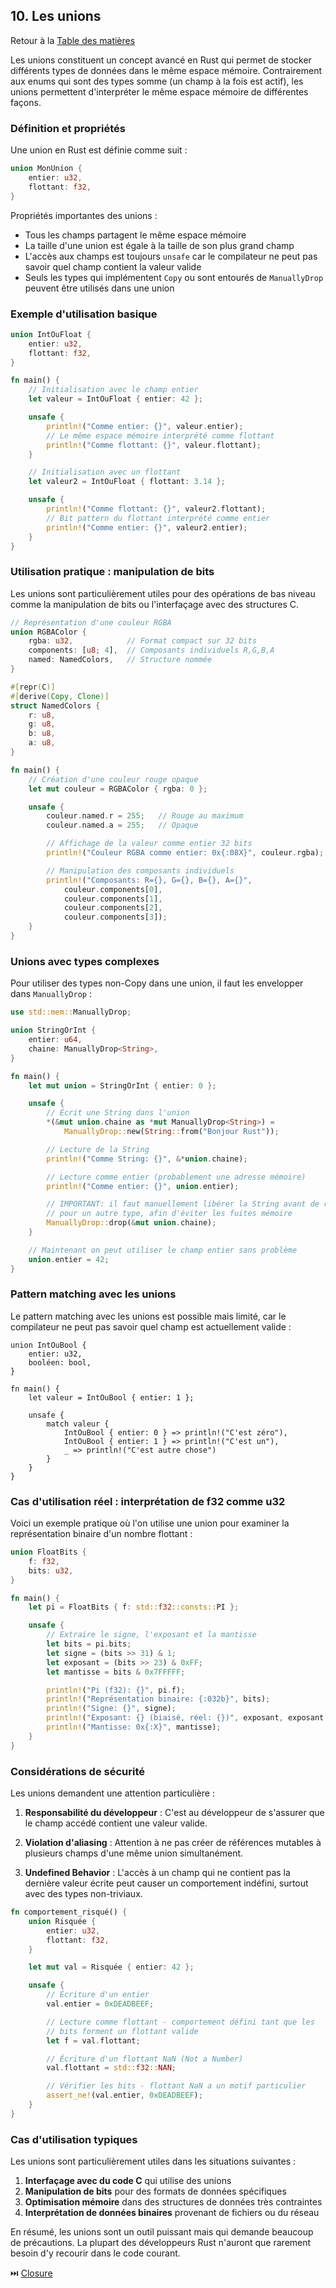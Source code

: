 ## 10\. Les unions

Retour à la [Table des matières](/SOMMAIRE.md)

Les unions constituent un concept avancé en Rust qui permet de stocker différents types de données dans le même espace mémoire. Contrairement aux enums qui sont des types somme (un champ à la fois est actif), les unions permettent d'interpréter le même espace mémoire de différentes façons.

### Définition et propriétés

Une union en Rust est définie comme suit :

``` rust
union MonUnion {
    entier: u32,
    flottant: f32,
}
```

Propriétés importantes des unions :

- Tous les champs partagent le même espace mémoire
- La taille d'une union est égale à la taille de son plus grand champ
- L'accès aux champs est toujours `unsafe` car le compilateur ne peut pas savoir quel champ contient la valeur valide
- Seuls les types qui implémentent `Copy` ou sont entourés de `ManuallyDrop` peuvent être utilisés dans une union

### Exemple d'utilisation basique

``` rust
union IntOuFloat {
    entier: u32,
    flottant: f32,
}

fn main() {
    // Initialisation avec le champ entier
    let valeur = IntOuFloat { entier: 42 };

    unsafe {
        println!("Comme entier: {}", valeur.entier);
        // Le même espace mémoire interprété comme flottant
        println!("Comme flottant: {}", valeur.flottant);
    }

    // Initialisation avec un flottant
    let valeur2 = IntOuFloat { flottant: 3.14 };

    unsafe {
        println!("Comme flottant: {}", valeur2.flottant);
        // Bit pattern du flottant interprété comme entier
        println!("Comme entier: {}", valeur2.entier);
    }
}
```

### Utilisation pratique : manipulation de bits

Les unions sont particulièrement utiles pour des opérations de bas niveau comme la manipulation de bits ou l'interfaçage avec des structures C.

``` rust
// Représentation d'une couleur RGBA
union RGBAColor {
    rgba: u32,            // Format compact sur 32 bits
    components: [u8; 4],  // Composants individuels R,G,B,A
    named: NamedColors,   // Structure nommée
}

#[repr(C)]
#[derive(Copy, Clone)]
struct NamedColors {
    r: u8,
    g: u8,
    b: u8,
    a: u8,
}

fn main() {
    // Création d'une couleur rouge opaque
    let mut couleur = RGBAColor { rgba: 0 };

    unsafe {
        couleur.named.r = 255;   // Rouge au maximum
        couleur.named.a = 255;   // Opaque

        // Affichage de la valeur comme entier 32 bits
        println!("Couleur RGBA comme entier: 0x{:08X}", couleur.rgba);

        // Manipulation des composants individuels
        println!("Composants: R={}, G={}, B={}, A={}",
            couleur.components[0],
            couleur.components[1],
            couleur.components[2],
            couleur.components[3]);
    }
}
```

### Unions avec types complexes

Pour utiliser des types non-Copy dans une union, il faut les envelopper dans `ManuallyDrop` :

``` rust
use std::mem::ManuallyDrop;

union StringOrInt {
    entier: u64,
    chaine: ManuallyDrop<String>,
}

fn main() {
    let mut union = StringOrInt { entier: 0 };

    unsafe {
        // Écrit une String dans l'union
        *(&mut union.chaine as *mut ManuallyDrop<String>) =
            ManuallyDrop::new(String::from("Bonjour Rust"));

        // Lecture de la String
        println!("Comme String: {}", &*union.chaine);

        // Lecture comme entier (probablement une adresse mémoire)
        println!("Comme entier: {}", union.entier);

        // IMPORTANT: il faut manuellement libérer la String avant de réutiliser l'union
        // pour un autre type, afin d'éviter les fuites mémoire
        ManuallyDrop::drop(&mut union.chaine);
    }

    // Maintenant on peut utiliser le champ entier sans problème
    union.entier = 42;
}
```

### Pattern matching avec les unions

Le pattern matching avec les unions est possible mais limité, car le compilateur ne peut pas savoir quel champ est actuellement valide :

```
union IntOuBool {
    entier: u32,
    booléen: bool,
}

fn main() {
    let valeur = IntOuBool { entier: 1 };

    unsafe {
        match valeur {
            IntOuBool { entier: 0 } => println!("C'est zéro"),
            IntOuBool { entier: 1 } => println!("C'est un"),
            _ => println!("C'est autre chose")
        }
    }
}
```

### Cas d'utilisation réel : interprétation de f32 comme u32

Voici un exemple pratique où l'on utilise une union pour examiner la représentation binaire d'un nombre flottant :

``` rust
union FloatBits {
    f: f32,
    bits: u32,
}

fn main() {
    let pi = FloatBits { f: std::f32::consts::PI };

    unsafe {
        // Extraire le signe, l'exposant et la mantisse
        let bits = pi.bits;
        let signe = (bits >> 31) & 1;
        let exposant = (bits >> 23) & 0xFF;
        let mantisse = bits & 0x7FFFFF;

        println!("Pi (f32): {}", pi.f);
        println!("Représentation binaire: {:032b}", bits);
        println!("Signe: {}", signe);
        println!("Exposant: {} (biaisé, réel: {})", exposant, exposant as i32 - 127);
        println!("Mantisse: 0x{:X}", mantisse);
    }
}
```

### Considérations de sécurité

Les unions demandent une attention particulière :

1.  **Responsabilité du développeur** : C'est au développeur de s'assurer que le champ accédé contient une valeur valide.

2.  **Violation d'aliasing** : Attention à ne pas créer de références mutables à plusieurs champs d'une même union simultanément.

3.  **Undefined Behavior** : L'accès à un champ qui ne contient pas la dernière valeur écrite peut causer un comportement indéfini, surtout avec des types non-triviaux.


``` rust
fn comportement_risqué() {
    union Risquée {
        entier: u32,
        flottant: f32,
    }

    let mut val = Risquée { entier: 42 };

    unsafe {
        // Écriture d'un entier
        val.entier = 0xDEADBEEF;

        // Lecture comme flottant - comportement défini tant que les
        // bits forment un flottant valide
        let f = val.flottant;

        // Écriture d'un flottant NaN (Not a Number)
        val.flottant = std::f32::NAN;

        // Vérifier les bits - flottant NaN a un motif particulier
        assert_ne!(val.entier, 0xDEADBEEF);
    }
}
```

### Cas d'utilisation typiques

Les unions sont particulièrement utiles dans les situations suivantes :

1.  **Interfaçage avec du code C** qui utilise des unions
2.  **Manipulation de bits** pour des formats de données spécifiques
3.  **Optimisation mémoire** dans des structures de données très contraintes
4.  **Interprétation de données binaires** provenant de fichiers ou du réseau

En résumé, les unions sont un outil puissant mais qui demande beaucoup de précautions. La plupart des développeurs Rust n'auront que rarement besoin d'y recourir dans le code courant.

⏭️ [Closure](/II-specificites/11-closure.md)
